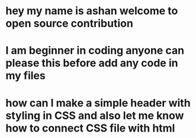 # hey my name is ashan welcome to open source contribution
# I am beginner in coding anyone can please this before add any code in my files


# how can I make a simple header with styling in CSS and also let me know how to connect CSS file with html